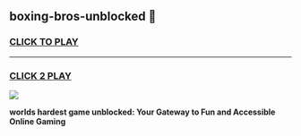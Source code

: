 
## boxing-bros-unblocked 👋
<h3>
<a href="https://premium.freeplayer.one?title=boxing-bros-unblocked&ref=14F">CLICK TO PLAY</a></h3>
<hr>

<h3>
<a href="https://premium.freeplayer.one?title=boxing-bros-unblocked&ref=14F">CLICK 2 PLAY</a>
  
</h3>

<a href="https://premium.freeplayer.one?title=boxing-bros-unblocked&ref=12F/"><img src="https://clearcache.store/games.png"></a>


**worlds hardest game unblocked: Your Gateway to Fun and Accessible Online Gaming**
